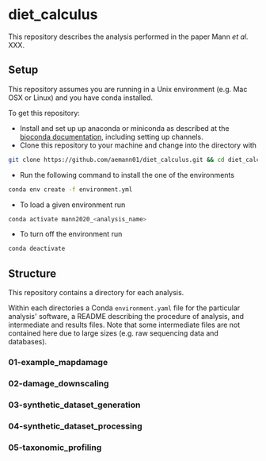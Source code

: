 # diet_calculus

This repository describes the analysis performed in the paper Mann _et al._ XXX.

## Setup

This repository assumes you are running in a Unix environment (e.g. Mac OSX or
Linux) and you have conda installed.

To get this repository:

- Install and set up up anaconda or miniconda as described at the [bioconda
  documentation](https://bioconda.github.io/user/install.html), including
  setting up channels.
- Clone this repository to your machine and change into the directory with

```bash
git clone https://github.com/aemann01/diet_calculus.git && cd diet_calculus/
```

- Run the following command to install the one of the environments

```bash
conda env create -f environment.yml

```

- To load a given environment run

```bash
conda activate mann2020_<analysis_name>
```

- To turn off the environment run

```bash
conda deactivate
```

## Structure

This repository contains a directory for each analysis.

Within each directories a Conda `environment.yaml` file for the particular
analysis' software, a README describing the procedure of analysis, and
intermediate and results files. Note that some intermediate files are not
contained here due to large sizes (e.g. raw sequencing data and databases).

### 01-example_mapdamage

### 02-damage_downscaling

### 03-synthetic_dataset_generation

### 04-synthetic_dataset_processing

### 05-taxonomic_profiling

